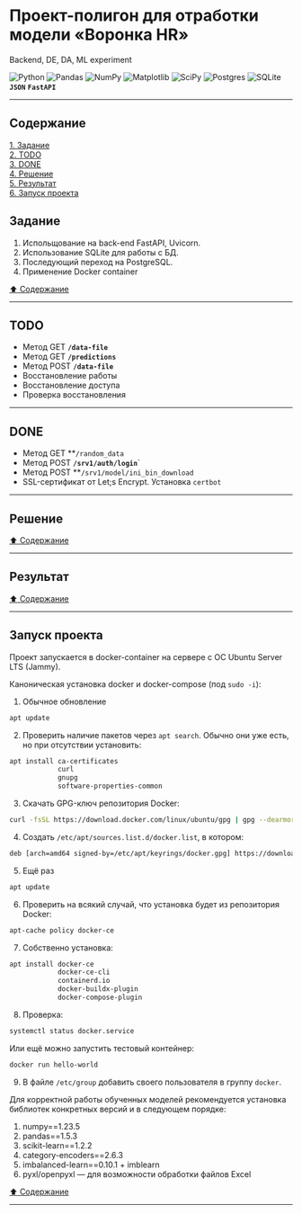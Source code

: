 # Проект-полигон для отработки модели &laquo;Воронка HR&raquo; #
Backend, DE, DA, ML experiment

![Python](https://img.shields.io/badge/python-3670A0?style=plastic&logo=python&logoColor=ffdd54)
![Pandas](https://img.shields.io/badge/pandas-%23150458.svg?style=plastic&logo=pandas&logoColor=white)
![NumPy](https://img.shields.io/badge/numpy-%23013243.svg?style=plastic&logo=numpy&logoColor=white)
![Matplotlib](https://img.shields.io/badge/Matplotlib-%23ffffff.svg?style=plastic&logo=Matplotlib&logoColor=black)
![SciPy](https://img.shields.io/badge/SciPy-%230C55A5.svg?style=plastic&logo=scipy&logoColor=%white)
![Postgres](https://img.shields.io/badge/postgres-%23316192.svg?style=plastic&logo=postgresql&logoColor=white)
![SQLite](https://img.shields.io/badge/sqlite-%2307405e.svg?style=plastic&logo=sqlite&logoColor=white)
**`JSON`**
**`FastAPI`**

----

## Содержание ##

[1. Задание](#задание)    
[2. TODO](#todo)    
[3. DONE](#done)    
[4. Решение](#решение)    
[5. Результат](#результат)    
[6. Запуск проекта](#запуск-проекта)    

## Задание ##

1. Испольщование на back-end FastAPI, Uvicorn.
2. Использование SQLite для работы с БД.
3. Последующий переход на PostgreSQL.
4. Применение Docker container

[:arrow_up: Содержание](#содержание)

----

## TODO ##

- Метод GET **`/data-file`**
- Метод GET **`/predictions`**
- Метод POST **`/data-file`**
- Восстановление работы
- Восстановление доступа
- Проверка восстановления

----

## DONE ##

- Метод GET **`/random_data`
- Метод POST **`/srv1/auth/login`**`
- Метод POST **`/srv1/model/ini_bin_download`
- SSL-сертификат от Let;s Encrypt. Установка `certbot`

----

## Решение ##

[:arrow_up: Содержание](#содержание)

----

## Результат ##

[:arrow_up: Содержание](#содержание)

----

## Запуск проекта ##

Проект запускается в docker-container на сервере с ОС Ubuntu Server LTS (Jammy).

Каноническая установка docker и docker-compose (под `sudo -i`):

1. Обычное обновление
```bash
apt update
```
2. Проверить наличие пакетов через `apt search`. Обычно они уже есть, но при
отсутствии установить:
```bash
apt install ca-certificates
            curl
            gnupg
            software-properties-common
```
3. Скачать GPG-ключ репозитория Docker:
```bash
curl -fsSL https://download.docker.com/linux/ubuntu/gpg | gpg --dearmor -o /etc/apt/keyrings/docker.gpg
```
4. Создать `/etc/apt/sources.list.d/docker.list`, в котором:
```bash
deb [arch=amd64 signed-by=/etc/apt/keyrings/docker.gpg] https://download/docker.com/linux/ubuntu jammy stable
```
5. Ещё раз
```bash
apt update
```
6. Проверить на всякий случай, что установка будет из репозитория Docker:
```bash
apt-cache policy docker-ce
```
7. Собственно установка:
```bash
apt install docker-ce
            docker-ce-cli
            containerd.io
            docker-buildx-plugin
            docker-compose-plugin
```
8. Проверка:
```bash
systemctl status docker.service
```
Или ещё можно запустить тестовый контейнер:
```bash
docker run hello-world
```
9. В файле `/etc/group` добавить своего пользователя в группу `docker`.

Для корректной работы обученных моделей рекомендуется установка библиотек
конкретных версий и в следующем порядке:

1. numpy==1.23.5
2. pandas==1.5.3
3. scikit-learn==1.2.2
4. category-encoders==2.6.3
5. imbalanced-learn==0.10.1 + imblearn
6. pyxl/openpyxl&nbsp;&mdash; для возможности обработки файлов Excel

[:arrow_up: Содержание](#содержание)

----
